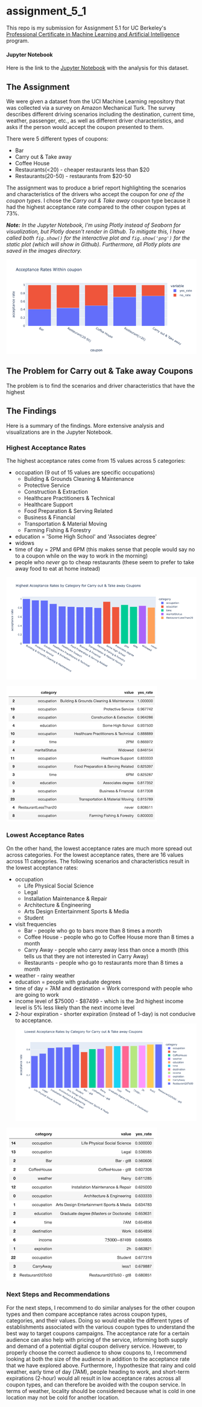# assignment_5_1

This repo is my submission for Assignment 5.1 for UC Berkeley's [Professional Certificate in Machine Learning and Artificial Intelligence](https://em-executive.berkeley.edu/professional-certificate-machine-learning-artificial-intelligence) program.

#### Jupyter Notebook
Here is the link to the [Jupyter Notebook](./prompt.ipynb) with the analysis for this dataset.

## The Assignment

We were given a dataset from the UCI Machine Learning repository that was collected via a survey on Amazon Mechanical Turk. The survey describes different driving scenarios including the destination, current time, weather, passenger, etc., as well as different driver characteristics, and asks if the person would accept the coupon presented to them.

There were 5 different types of coupons:
- Bar
- Carry out & Take away
- Coffee House
- Restaurants(<20) - cheaper restaurants less than $20
- Restaurants(20-50) - restaurants from $20-50

The assignment was to produce a brief report highlighting the scenarios and characteristics of the drivers who accept the coupon for _one of the coupon types_. I chose the _Carry out & Take away_ coupon type because it had the highest acceptance rate compared to the other coupon types at 73%.

_**Note:** In the Jupyter Notebook, I'm using Plotly instead of Seaborn for visualization, but Plotly doesn't render in Github. To mitigate this, I have called both `fig.show()` for the interactive plot and `fig.show('png')` for the static plot (which will show in Github). Furthermore, all Plotly plots are saved in the images directory._

![coupon types](./images/coupon_types.png)

## The Problem for Carry out & Take away Coupons

The problem is to find the scenarios and driver characteristics that have the highest 
## The Findings

Here is a summary of the findings. More extensive analysis and visualizations are in the Jupyter Notebook.

### Highest Acceptance Rates
The highest acceptance rates come from 15 values across 5 categories:
- occupation (9 out of 15 values are specific occupations)
  - Building & Grounds Cleaning & Maintenance
  - Protective Service
  - Construction & Extraction
  - Healthcare Practitioners & Technical
  - Healthcare Support
  - Food Preparation & Serving Related
  - Business & Financial
  - Transportation & Material Moving
  - Farming Fishing & Forestry
- education = 'Some High School' and 'Associates degree'
- widows
- time of day = 2PM and 6PM (this makes sense that people would say no to a coupon while on the way to work in the morning)
- people who _never_ go to cheap restaurants (these seem to prefer to take away food to eat at home instead)

![highest acceptance rates_plot](./images/highest_acceptance_rates_plot.png)

![highest acceptance rates](./images/highest_acceptance_rates.png)

### Lowest Acceptance Rates

On the other hand, the lowest acceptance rates are much more spread out across categories. For the lowest acceptance rates, there are 16 values across 11 categories.
The following scenarios and characteristics result in the lowest acceptance rates:
- occupation
  - Life Physical Social Science
  - Legal
  - Installation Maintenance & Repair
  - Architecture & Engineering
  - Arts Design Entertainment Sports & Media
  - Student
- visit frequencies
  - Bar - people who go to bars more than 8 times a month
  - Coffee House - people who go to Coffee House more than 8 times a month
  - Carry Away - people who carry away less than once a month (this tells us that they are not interested in Carry Away)
  - Restaurants - people who go to restaurants more than 8 times a month
- weather - rainy weather
- education = people with graduate degrees
- time of day = 7AM and destination = Work correspond with people who are going to work
- income level of $75000 - $87499 - which is the 3rd highest income level is 5% less likely than the next income level
- 2-hour expiration - shorter expiration (instead of 1-day) is not conducive to acceptance.
![lowest acceptance rates_plot](./images/lowest_acceptance_rates_plot.png)

![lowest acceptance rates](./images/lowest_acceptance_rates.png)

### Next Steps and Recommendations
For the next steps, I recommend to do similar analyses for the other coupon types and then compare acceptance rates across coupon types, categories, and their values.
Doing so would enable the different types of establishments associated with the various coupon types to understand the best way to target coupons campaigns. The acceptance rate for a certain audience can also help with pricing of the service, informing both supply and demand of a potential digital coupon delivery service.
However, to properly choose the correct audience to show coupons to, I recommend looking at both the size of the audience in addition to the acceptance rate that we have explored above.
Furthermore, I hypothesize that rainy and cold weather, early time of day (7AM), people heading to work, and short-term expirations (2-hour) would all result in low acceptance rates across all coupon types, and can therefore be avoided with the coupon service.
In terms of weather, locality should be considered because what is cold in one location may not be cold for another location.



